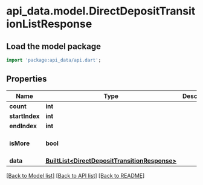 # api_data.model.DirectDepositTransitionListResponse

## Load the model package
```dart
import 'package:api_data/api.dart';
```

## Properties
Name | Type | Description | Notes
------------ | ------------- | ------------- | -------------
**count** | **int** |  | [optional] 
**startIndex** | **int** |  | [optional] 
**endIndex** | **int** |  | [optional] 
**isMore** | **bool** |  | [optional] [default to false]
**data** | [**BuiltList&lt;DirectDepositTransitionResponse&gt;**](DirectDepositTransitionResponse.md) |  | [optional] 

[[Back to Model list]](../README.md#documentation-for-models) [[Back to API list]](../README.md#documentation-for-api-endpoints) [[Back to README]](../README.md)


